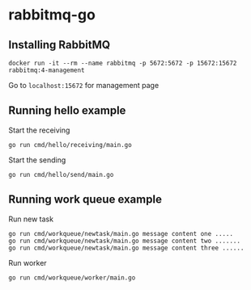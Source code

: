 # rabbitmq-go

## Installing RabbitMQ
```
docker run -it --rm --name rabbitmq -p 5672:5672 -p 15672:15672 rabbitmq:4-management
```

Go to `localhost:15672` for management page

## Running hello example
Start the receiving
```
go run cmd/hello/receiving/main.go
```

Start the sending
```
go run cmd/hello/send/main.go
```

## Running work queue example

Run new task
```
go run cmd/workqueue/newtask/main.go message content one .....
go run cmd/workqueue/newtask/main.go message content two .......
go run cmd/workqueue/newtask/main.go message content three ......
```

Run worker
```
go run cmd/workqueue/worker/main.go
```
